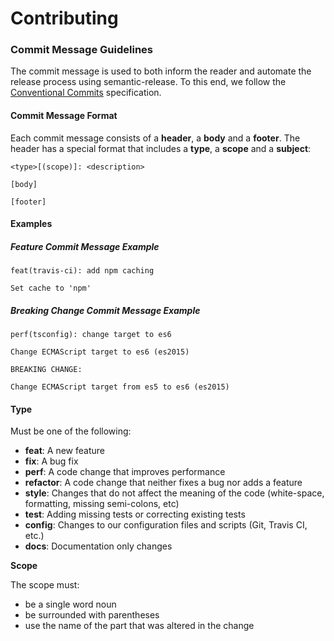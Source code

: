 # Contributing

### Commit Message Guidelines

The commit message is used to both inform the reader and automate the release process using semantic-release. To this end, we follow the [Conventional Commits](https://conventionalcommits.org/#conventional-commits-specification) specification.

#### Commit Message Format

Each commit message consists of a **header**, a **body** and a **footer**. The header has a special format that includes a **type**, a **scope** and a **subject**:

```text
<type>[(scope)]: <description>

[body]

[footer]
```

#### Examples

##### Feature Commit Message Example

```text
feat(travis-ci): add npm caching

Set cache to 'npm'
```

##### Breaking Change Commit Message Example

```text
perf(tsconfig): change target to es6

Change ECMAScript target to es6 (es2015)

BREAKING CHANGE:

Change ECMAScript target from es5 to es6 (es2015)
```

#### Type

Must be one of the following:

* **feat**: A new feature
* **fix**: A bug fix
* **perf**: A code change that improves performance
* **refactor**: A code change that neither fixes a bug nor adds a feature
* **style**: Changes that do not affect the meaning of the code \(white-space, formatting, missing semi-colons, etc\)
* **test**: Adding missing tests or correcting existing tests
* **config**: Changes to our configuration files and scripts \(Git, Travis CI, etc.\)
* **docs**: Documentation only changes

**Scope**

The scope must:

* be a single word noun
* be surrounded with parentheses
* use the name of the part that was altered in the change
